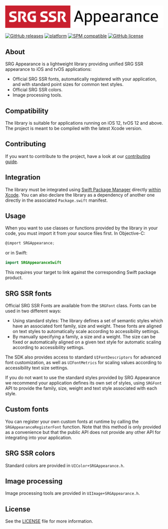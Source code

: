 [![SRG Appearance logo](README-images/logo.png)](https://github.com/SRGSSR/srgappearance-apple)

[![GitHub releases](https://img.shields.io/github/v/release/SRGSSR/srgappearance-apple)](https://github.com/SRGSSR/srgappearance-apple/releases) [![platform](https://img.shields.io/badge/platfom-ios%20%7C%20tvos-blue)](https://github.com/SRGSSR/srgappearance-apple) [![SPM compatible](https://img.shields.io/badge/SPM-compatible-4BC51D.svg?style=flat)](https://swift.org/package-manager) [![GitHub license](https://img.shields.io/github/license/SRGSSR/srgappearance-apple)](https://github.com/SRGSSR/srgappearance-apple/blob/master/LICENSE)

## About

SRG Appearance is a lightweight library providing unified SRG SSR appearance to iOS and tvOS applications:

* Official SRG SSR fonts, automatically registered with your application, and with standard point sizes for common text styles.
* Official SRG SSR colors.
* Image processing tools.

## Compatibility

The library is suitable for applications running on iOS 12, tvOS 12 and above. The project is meant to be compiled with the latest Xcode version.

## Contributing

If you want to contribute to the project, have a look at our [contributing guide](CONTRIBUTING.md).

## Integration

The library must be integrated using [Swift Package Manager](https://swift.org/package-manager) directly [within Xcode](https://developer.apple.com/documentation/xcode/adding_package_dependencies_to_your_app). You can also declare the library as a dependency of another one directly in the associated `Package.swift` manifest.

## Usage

When you want to use classes or functions provided by the library in your code, you must import it from your source files first. In Objective-C:

```objective-c
@import SRGAppearance;
```

or in Swift:

```swift
import SRGAppearanceSwift
```

This requires your target to link against the corresponding Swift package product.

## SRG SSR fonts

Official SRG SSR Fonts are available from the `SRGFont` class. Fonts can be used in two different ways:

- Using standard styles: The library defines a set of semantic styles which have an associated font family, size and weight. These fonts are aligned on text styles to automatically scale according to accessibility settings.
- By manually specifying a family, a size and a weight. The size can be fixed or automatically aligned on a given text style for automatic scaling according to accessibility settings.

The SDK also provides access to standard `UIFontDescriptors` for advanced font customization, as well as `UIFontMetrics` for scaling values according to accessibility text size settings.

If you do not want to use the standard styles provided by SRG Appearance we recommend your application defines its own set of styles, using `SRGFont` API to provide the family, size, weight and text style associated with each style.

## Custom fonts

You can register your own custom fonts at runtime by calling the `SRGAppearanceRegisterFont` function. Note that this method is only provided as a convenience but that the public API does not provide any other API for integrating into your application.

## SRG SSR colors

Standard colors are provided in `UIColor+SRGAppearance.h`.

## Image processing

Image processing tools are provided in `UIImage+SRGAppearance.h`.

## License

See the [LICENSE](../LICENSE) file for more information.



